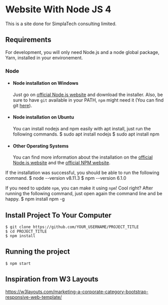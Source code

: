 ﻿# Website With Node JS 4
This is a site done for SimplaTech consulting limited.

## Requirements
For development, you will only need Node.js and a node global package, Yarn, installed in your environement.

### Node
- #### Node installation on Windows
  Just go on [official Node.js website](https://nodejs.org/) and download the installer.
Also, be sure to have `git` available in your PATH, `npm` might need it (You can find git [here](https://git-scm.com/)).

- #### Node installation on Ubuntu
  You can install nodejs and npm easily with apt install, just run the following commands.
      $ sudo apt install nodejs
      $ sudo apt install npm

- #### Other Operating Systems
  You can find more information about the installation on the [official Node.js website](https://nodejs.org/) and the [official NPM website](https://npmjs.org/).

If the installation was successful, you should be able to run the following command.
    $ node --version
    v8.11.3
    $ npm --version
    6.1.0

If you need to update `npm`, you can make it using `npm`! Cool right? After running the following command, just open again the command line and be happy.
    $ npm install npm -g

###
## Install Project To Your Computer

    $ git clone https://github.com/YOUR_USERNAME/PROJECT_TITLE
    $ cd PROJECT_TITLE
    $ npm install

## Running the project
    $ npm start

## Inspiration from W3 Layouts
https://w3layouts.com/marketing-a-corporate-category-bootstrap-responsive-web-template/